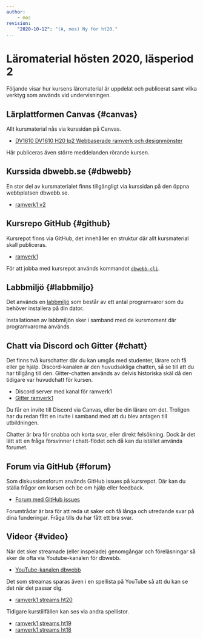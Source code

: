 ```yaml
---
author:
    - mos
revision:
    "2020-10-12": "(A, mos) Ny för ht20."
...
```

Läromaterial hösten 2020, läsperiod 2
==================================

Följande visar hur kursens läromaterial är uppdelat och publicerat samt vilka verktyg som används vid undervisningen.

<!--more-->



Lärplattformen Canvas {#canvas}
----------------------------------

Allt kursmaterial nås via kurssidan på Canvas.

* [DV1610 DV1610 H20 lp2 Webbaserade ramverk och designmönster](https://bth.instructure.com/courses/3025)

Här publiceras även större meddelanden rörande kursen.



Kurssida dbwebb.se {#dbwebb}
----------------------------------

En stor del av kursmaterialet finns tillgängligt via kurssidan på den öppna webbplatsen dbwebb.se.

* [ramverk1 v2](kurser/ramverk1-v2)



Kursrepo GitHub {#github}
----------------------------------

Kursrepot finns via GitHub, det innehåller en struktur där allt kursmaterial skall publiceras.

* [ramverk1](https://github.com/dbwebb-se/ramverk1)

För att jobba med kursrepot används kommandot [`dbwebb-cli`](dbwebb-cli).



Labbmiljö {#labbmiljo}
----------------------------------

Det används en [labbmiljö](./../../labbmiljo) som består av ett antal programvaror som du behöver installera på din dator.

Installationen av labbmiljön sker i samband med de kursmoment där programvarorna används.



Chatt via Discord och Gitter {#chatt}
----------------------------------

Det finns två kurschatter där du kan umgås med studenter, lärare och få eller ge hjälp. Discord-kanalen är den huvudsakliga chatten, så se till att du har tillgång till den. Gitter-chatten används av delvis historiska skäl då den tidigare var huvudchatt för kursen.

* Discord server med kanal för ramverk1
* [Gitter ramverk1](https://gitter.im/dbwebb-se/ramverk1)

Du får en invite till Discord via Canvas, eller be din lärare om det. Troligen har du redan fått en invite i samband med att du blev antagen till utbildningen.

Chatter är bra för snabba och korta svar, eller direkt felsökning. Dock är det lätt att en fråga försvinner i chatt-flödet och då kan du istället använda forumet.



Forum via GitHub {#forum}
----------------------------------

Som diskussionsforum används GitHub issues på kursrepot. Där kan du ställa frågor om kursen och be om hjälp eller feedback.

* [Forum med GitHub issues](https://github.com/dbwebb-se/ramverk1/issues)

Forumtrådar är bra för att reda ut saker och få långa och utredande svar på dina funderingar. Fråga tills du har fått ett bra svar.



Videor {#video}
----------------------------------

När det sker streamade (eller inspelade) genomgångar och föreläsningar så sker de ofta via Youtube-kanalen för dbwebb.

* [YouTube-kanalen dbwebb](https://www.youtube.com/c/DbwebbSe)

Det som streamas sparas även i en spellista på YouTube så att du kan se det när det passar dig.

* [ramverk1 streams ht20](https://www.youtube.com/playlist?list=PLKtP9l5q3ce85Cdvu2iycOb4d4OXle_o7)

Tidigare kurstillfällen kan ses via andra spellistor.

* [ramverk1 streams ht19](https://www.youtube.com/playlist?list=PLKtP9l5q3ce-kBGV_-kmGIdbJYGgZ2_TW)
* [ramverk1 streams ht18](https://www.youtube.com/playlist?list=PLKtP9l5q3ce-MUcC4viiiF0r32RekWnB6)

